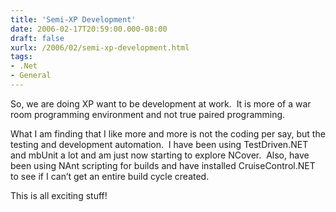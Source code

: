```yaml
---
title: 'Semi-XP Development'
date: 2006-02-17T20:59:00.000-08:00
draft: false
xurlx: /2006/02/semi-xp-development.html
tags: 
- .Net
- General
---
```


So, we are doing XP want to be development at work.  It is more of a war room programming environment and not true paired programming. 

What I am finding that I like more and more is not the coding per say, but the testing and development automation.  I have been using TestDriven.NET and mbUnit a lot and am just now starting to explore NCover.  Also, have been using NAnt scripting for builds and have installed CruiseControl.NET to see if I can’t get an entire build cycle created.

This is all exciting stuff!
